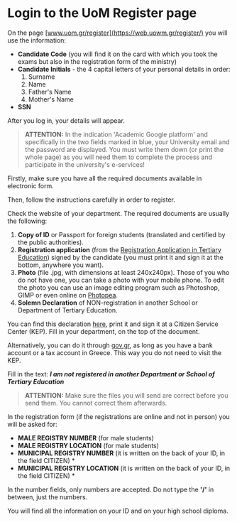 # Login to the UoM Register page

On the page [www.uom.gr/register](https://web.uowm.gr/register/) you will use the information:

- **Candidate Code** (you will find it on the card with which you took the exams but also in the registration form of the ministry)
- **Candidate Initials** - the 4 capital letters of your personal details in order:
  1. Surname
  2. Name
  3. Father's Name
  4. Mother's Name
- **SSN**

After you log in, your details will appear.

> **ATTENTION:** In the indication 'Academic Google platform' and specifically in the two fields marked in blue, your University email and the password are displayed. You must write them down (or print the whole page) as you will need them to complete the process and participate in the university's e-services!

Firstly, make sure you have all the required documents available in electronic form.

Then, follow the instructions carefully in order to register.

Check the website of your department. The required documents are usually the following:

1. **Copy of ID** or Passport for foreign students (translated and certified by the public authorities).
2. **Registration application** (from the [Registration Application in Tertiary Education](https://eregister.it.minedu.gov.gr/)) signed by the candidate (you must print it and sign it at the bottom, anywhere you want).
3. **Photo** (file .jpg, with dimensions at least 240x240px). Those of you who do not have one, you can take a photo with your mobile phone. To edit the photo you can use an image editing program such as Photoshop, GIMP or even online on [Photopea](https://www.photopea.com/).
4. **Solemn Declaration** of NON-registration in another School or Department of Tertiary Education.

You can find this declaration [here](https://www.uom.gr/site/images/downloads/%CE%A5%CF%80%CE%B5%CF%8D%CE%B8%CF%85%CE%BD%CE%B7%20%CE%94%CE%AE%CE%BB%CF%89%CF%83%CE%B7%20%CE%9C%CE%B7%20%CE%B5%CE%B3%CE%B3%CF%81%CE%B1%CF%86%CE%AE%CF%82%20%CF%83%CE%B5%20%CE%AC%CE%BB%CE%BB%CE%B7%20%CE%A3%CF%87%CE%BF%CE%BB%CE%AE%20%CE%AE%20%CE%A4%CE%BC%CE%AE%CE%BC%CE%B1.pdf), print it and sign it at a Citizen Service Center (KEP). Fill in your department, on the top of the document.

Alternatively, you can do it through [gov.gr](https://www.gov.gr/ipiresies/polites-kai-kathemerinoteta/psephiaka-eggrapha-gov-gr/ekdose-upeuthunes-deloses), as long as you have a bank account or a tax account in Greece. This way you do not need to visit the KEP.

Fill in the text: **_I am not registered in another Department or School of Tertiary Education_**

> **ATTENTION:** Make sure the files you will send are correct before you send them. You cannot correct them afterwards.

In the registration form (if the registrations are online and not in person) you will be asked for:

- **MALE REGISTRY NUMBER** (for male students)
- **MALE REGISTRY LOCATION** (for male students)
- **MUNICIPAL REGISTRY NUMBER** (it is written on the back of your ID, in the field CITIZEN) \*
- **MUNICIPAL REGISTRY LOCATION** (it is written on the back of your ID, in the field CITIZEN) \*

In the number fields, only numbers are accepted. Do not type the **'/'** in between, just the numbers.

You will find all the information on your ID and on your high school diploma.
